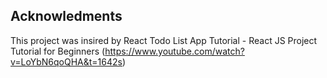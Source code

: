 ## Acknowledments
This project was insired by React Todo List App Tutorial - React JS Project Tutorial for Beginners (https://www.youtube.com/watch?v=LoYbN6qoQHA&t=1642s)
